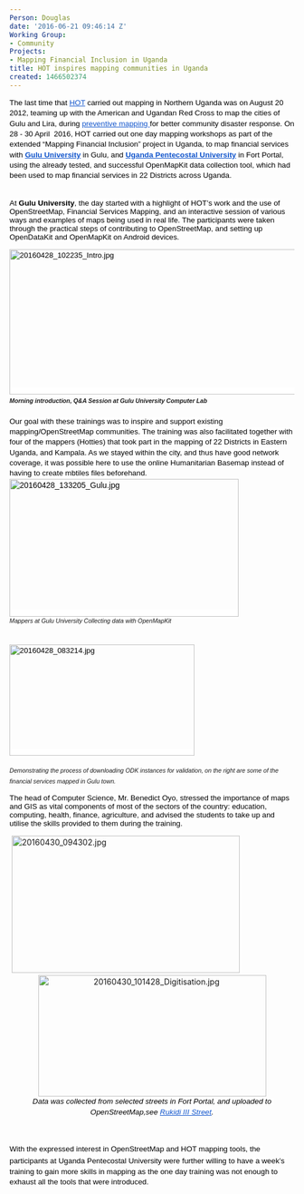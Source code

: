 ```yaml
---
Person: Douglas
date: '2016-06-21 09:46:14 Z'
Working Group:
- Community
Projects:
- Mapping Financial Inclusion in Uganda
title: HOT inspires mapping communities in Uganda
created: 1466502374
---
```

<p id="docs-internal-guid-84b9c0a3-7268-fced-ec20-99522bc624b2" style="line-height: 1.38; margin-top: 0pt; margin-bottom: 0pt;" dir="ltr"><span style="font-size: 13.333333333333332px; font-family: Arial; color: #000000; background-color: transparent; font-weight: 400; font-style: normal; font-variant: normal; text-decoration: none; vertical-align: baseline;">The last time that </span><a style="text-decoration: none;" href="https://hotosm.org"><span style="font-size: 13.333333333333332px; font-family: Arial; color: #1155cc; background-color: transparent; font-weight: 400; font-style: normal; font-variant: normal; text-decoration: underline; vertical-align: baseline;">HOT</span></a><span style="font-size: 13.333333333333332px; font-family: Arial; color: #000000; background-color: transparent; font-weight: 400; font-style: normal; font-variant: normal; text-decoration: none; vertical-align: baseline;"> carried out mapping in Northern Uganda was on August 20 2012, </span><span style="font-size: 13.333333333333332px; font-family: Arial; color: #000000; background-color: #ffffff; font-weight: 400; font-style: normal; font-variant: normal; text-decoration: none; vertical-align: baseline;">teaming up with the American and Ugandan Red Cross to map the cities of Gulu and Lira, during </span><a style="text-decoration: none;" href="https://hotosm.org/updates/2012-08-21_preventative_mapping_in_uganda_with_the_red_cross"><span style="font-size: 13.333333333333332px; font-family: Arial; color: #1155cc; background-color: #ffffff; font-weight: 400; font-style: normal; font-variant: normal; text-decoration: underline; vertical-align: baseline;">preventive mapping </span></a><span style="font-size: 13.333333333333332px; font-family: Arial; color: #000000; background-color: #ffffff; font-weight: 400; font-style: normal; font-variant: normal; text-decoration: none; vertical-align: baseline;">for better community disaster response. On 28 - 30 April &nbsp;2016, HOT carried out one day mapping workshops as part of the extended “Mapping Financial Inclusion” project in Uganda, to map financial services with </span><a style="text-decoration: none;" href="http://www.gu.ac.ug/"><span style="font-size: 13.333333333333332px; font-family: Arial; color: #1155cc; background-color: #ffffff; font-weight: bold; font-style: normal; font-variant: normal; text-decoration: underline; vertical-align: baseline;">Gulu University</span></a><span style="font-size: 13.333333333333332px; font-family: Arial; color: #000000; background-color: #ffffff; font-weight: 400; font-style: normal; font-variant: normal; text-decoration: none; vertical-align: baseline;"> in Gulu, and </span><a style="text-decoration: none;" href="http://upu.ac.ug/about-us.html"><span style="font-size: 13.333333333333332px; font-family: Arial; color: #1155cc; background-color: #ffffff; font-weight: bold; font-style: normal; font-variant: normal; text-decoration: underline; vertical-align: baseline;">Uganda Pentecostal University</span></a><span style="font-size: 13.333333333333332px; font-family: Arial; color: #000000; background-color: #ffffff; font-weight: 400; font-style: normal; font-variant: normal; text-decoration: none; vertical-align: baseline;"> in Fort Portal, using the already tested, and successful OpenMapKit data collection tool, which had been used to map financial services in 22 Districts across Uganda.</span></p><p><br><span style="font-size: 13.333333333333332px; font-family: Arial; color: #000000; background-color: #ffffff; font-weight: 400; font-style: normal; font-variant: normal; text-decoration: none; vertical-align: baseline;">At </span><span style="font-size: 13.333333333333332px; font-family: Arial; color: #000000; background-color: #ffffff; font-weight: bold; font-style: normal; font-variant: normal; text-decoration: none; vertical-align: baseline;">Gulu University</span><span style="font-size: 13.333333333333332px; font-family: Arial; color: #000000; background-color: #ffffff; font-weight: 400; font-style: normal; font-variant: normal; text-decoration: none; vertical-align: baseline;">, the day started with a highlight of HOT’s work and the use of OpenStreetMap, Financial Services Mapping, and an interactive session of various ways and examples of maps being used in real life. The participants were taken through the practical steps of contributing to OpenStreetMap, and setting up OpenDataKit and OpenMapKit on Android devices.</span></p><p style="line-height: 1.38; margin-top: 0pt; margin-bottom: 0pt;" dir="ltr"><span style="font-size: 13.333333333333332px; font-family: Arial; color: #000000; background-color: #ffffff; font-weight: 400; font-style: normal; font-variant: normal; text-decoration: none; vertical-align: baseline; white-space: pre-wrap;"><img style="border: none; transform: rotate(0.00rad); -webkit-transform: rotate(0.00rad);" src="https://lh6.googleusercontent.com/5jn5EFn25b5yBk0a3jeR7_N-FDJjeI540xSNqTXgw_vd-2ya-RA8C9Ez-Y3d8g4VLGH13G_zKno_JmocvZ9ACNWhyf1ItgbDq46dxFsuyYJfOddGFNcgJRlWVveGDZDkZGbWg-X1" alt="20160428_102235_Intro.jpg" height="256" width="624"></span></p><p style="line-height: 1.38; margin-top: 0pt; margin-bottom: 0pt;" dir="ltr"><em><strong><span style="font-family: Arial; font-size: 10.6667px; font-variant: normal; line-height: 14.72px; white-space: pre-wrap;">Morning introduction, Q&amp;A Session at Gulu University Computer Lab&nbsp; </span></strong></em><span style="font-weight: normal;"><br></span></p><p style="line-height: 1.38; margin-top: 0pt; margin-bottom: 0pt;" dir="ltr">&nbsp;</p><p style="line-height: 1.38; margin-top: 0pt; margin-bottom: 0pt;" dir="ltr"><span id="docs-internal-guid-84b9c0a3-7269-4ab2-c25c-b316bdf2dac9" style="font-size: 13.333333333333332px; font-family: Arial; color: #000000; background-color: #ffffff; font-weight: 400; font-style: normal; font-variant: normal; text-decoration: none; vertical-align: baseline;">Our goal with these trainings was to inspire and support existing mapping/OpenStreetMap communities. </span><span id="docs-internal-guid-84b9c0a3-7269-4ab2-c25c-b316bdf2dac9" style="font-size: 13.333333333333332px; font-family: Arial; color: #000000; background-color: #ffffff; font-weight: 400; font-style: normal; font-variant: normal; text-decoration: none; vertical-align: baseline;"><span id="docs-internal-guid-84b9c0a3-726a-8c4e-7bef-3bc3da748bff" style="font-size: 13.333333333333332px; font-family: Arial; color: #000000; background-color: #ffffff; font-weight: 400; font-style: normal; font-variant: normal; text-decoration: none; vertical-align: baseline;">The training was also facilitated together with four of the mappers (Hotties) that took part in the mapping of 22 Districts in Eastern Uganda, and Kampala. </span>As we stayed within the city, and thus have good network coverage, it was possible here to use the online Humanitarian Basemap instead of having to create mbtiles files beforehand.</span></p><p style="line-height: 1.38; margin-top: 0pt; margin-bottom: 0pt;" dir="ltr"><span style="font-size: 14px; font-family: Arial; color: #000000; background-color: #ffffff; font-weight: 400; font-style: normal; font-variant: normal; text-decoration: none; vertical-align: baseline; white-space: pre-wrap;"><img style="border: none; transform: rotate(0.00rad); -webkit-transform: rotate(0.00rad);" src="https://lh3.googleusercontent.com/58g_jFYZA2_jxnP4Eu0TTpCYoAFRWgkkZyC3EN9K3gxAetexqoI3PqX1tK03PTld1bFcH6ok50erCJZKhDF-d27YL7PEjz3fThfoChq4uhwKrcbcsAuKjxdrhHVZRZNFxs-QsVJM" alt="20160428_133205_Gulu.jpg" height="243" width="405"></span></p><p style="line-height: 1.38; margin-top: 0pt; margin-bottom: 0pt;" dir="ltr"><em><span style="font-family: Arial; font-size: 10.6667px; font-variant: normal; font-weight: normal; line-height: 14.72px; white-space: pre-wrap;">Mappers at Gulu University Collecting data with OpenMapKit&nbsp; </span></em></p><p style="line-height: 1.38; margin-top: 0pt; margin-bottom: 0pt;" dir="ltr">&nbsp;</p><p style="line-height: 1.38; margin-top: 0pt; margin-bottom: 0pt;" dir="ltr"><span style="font-weight: normal;"><span style="font-family: Arial; font-size: 10.6667px; font-style: normal; font-variant: normal; font-weight: normal; line-height: 14.72px; white-space: pre-wrap;">&nbsp;</span></span></p><p style="line-height: 1.38; margin-top: 0pt; margin-bottom: 0pt;" dir="ltr"><span style="font-size: 13.333333333333332px; font-family: Arial; color: #000000; background-color: #ffffff; font-weight: 400; font-style: normal; font-variant: normal; text-decoration: none; vertical-align: baseline; white-space: pre-wrap;"><img style="border: none; transform: rotate(0.00rad); -webkit-transform: rotate(0.00rad);" src="https://lh3.googleusercontent.com/opdFERIdzuz7QtP-gPdvXBxGdjo_ExdpOugYDgPmZyH3uJ4Rzn_-icOPdqWs-xFi3jQiduZ_xKusnMhBQxhyAmZbaGZ0sBrDRo7odKsIM_TZoDes5IspLTX5qeKmvyws-rV6Xt-z" alt="20160428_083214.jpg" height="196" width="327"></span></p><p style="line-height: 1.38; margin-top: 0pt; margin-bottom: 0pt;" dir="ltr">&nbsp;</p><p style="line-height: 1.38; margin-top: 0pt; margin-bottom: 0pt;" dir="ltr"><em><span style="font-weight: normal;"><span style="font-family: Arial; font-size: 10.6667px; font-variant: normal; font-weight: normal; line-height: 14.72px; white-space: pre-wrap;">Demonstrating the process of downloading ODK instances for validation, on the right are some of the financial services mapped in Gulu town.&nbsp; </span></span></em><span style="font-weight: normal;"><br></span></p><p><span id="docs-internal-guid-84b9c0a3-726b-43bb-3d67-917b5edbce00" style="font-size: 13.333333333333332px; font-family: Arial; color: #000000; background-color: #ffffff; font-weight: 400; font-style: normal; font-variant: normal; text-decoration: none; vertical-align: baseline;">The head of Computer Science, Mr. Benedict Oyo, stressed the importance of maps and GIS as vital components of most of the sectors of the country: education, computing, health, finance, agriculture, and advised the students to take up and utilise the skills provided to them during the training.</span></p><p style="line-height: 1.38; margin-top: 0pt; margin-bottom: 0pt;" dir="ltr">&nbsp;<img style="border-style: none; border-width: initial; transform: rotate(0rad);" src="https://lh6.googleusercontent.com/WiYkhWoeFp-QaVidPyavSqR35j2Wr_x8JNIfN4d2MAxID0Yd-DZLLDsK7YTd6JXEUuWqUVs6k-Re5iNSbx5rHMtUGm66Rke072aayN06p9pI57OW4xl1BXSHYQ-g3mSDv2ayWQTK" alt="20160430_094302.jpg" height="242" width="403"></p><p style="line-height: 1.38; margin-top: 0pt; margin-bottom: 0pt; text-align: center;" dir="ltr"><img style="border: none; transform: rotate(0.00rad); -webkit-transform: rotate(0.00rad);" src="https://lh6.googleusercontent.com/IYJnUP9vTWcByJUVTfT7k0qJ0MGY0TjpsI7M9ULj0rJsd-sTuJ9tRMMe2Ofo-LyqYHEbkksO3ql-wwt5OMq-tIAABZ26fUJoOpDOAPuesSKGoMoIsT41VX4QxObaiCnWWVXWZx7V" alt="20160430_101428_Digitisation.jpg" height="214" width="403"></p><p style="line-height: 1.38; margin-top: 0pt; margin-bottom: 0pt; text-align: center;" dir="ltr"><em><span style="font-size: 10.6667px; font-family: Arial; color: #000000; background-color: #ffffff; font-weight: 400; font-variant: normal; text-decoration: none; vertical-align: baseline; white-space: pre-wrap;"><span style="font-variant: normal; font-weight: 400; font-size: 13.3333px; font-family: Arial; white-space: pre-wrap;">Data was collected from selected streets in Fort Portal, and uploaded to OpenStreetMap,see </span><a style="line-height: 1.38;" href="http://osm.org/go/wiLUfg6gA"><span style="font-size: 13.3333px; font-family: Arial; color: #1155cc; font-weight: 400; font-variant: normal; text-decoration: underline; white-space: pre-wrap;">Rukidi III Street</span></a><span style="font-variant: normal; font-weight: 400; font-size: 13.3333px; font-family: Arial; white-space: pre-wrap;">.</span></span></em></p><p>&nbsp;</p><p><span id="docs-internal-guid-ab57a61a-7237-045f-c178-b4ca1e2005dd" style="font-weight: normal;"><span style="font-size: 10.666666666666666px; font-family: Arial; color: #000000; background-color: #ffffff; font-weight: 400; font-style: normal; font-variant: normal; text-decoration: none; vertical-align: baseline; white-space: pre-wrap;"><span style="font-family: Arial; font-size: 10.6667px; font-style: normal; font-variant: normal; font-weight: normal; line-height: 14.72px;"><span style="font-weight: normal;"><span style="font-family: Arial; font-size: 13.3333px; font-style: normal; font-variant: normal; font-weight: normal; line-height: 21px; white-space: pre-wrap;">With the expressed interest in OpenStreetMap and HOT mapping tools, the participants at Uganda Pentecostal University </span><span style="font-family: Arial; font-size: 13.3333px; font-style: normal; font-variant: normal; font-weight: normal; line-height: 18.4px; white-space: pre-wrap;">were further willing to have a week’s training to gain more skills in mapping as the one day training was not enough to exhaust all the tools that were introduced.</span></span></span></span></span></p>
